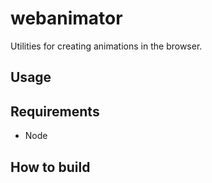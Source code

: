 # webanimator
Utilities for creating animations in the browser.

## Usage

## Requirements
  * Node

## How to build
